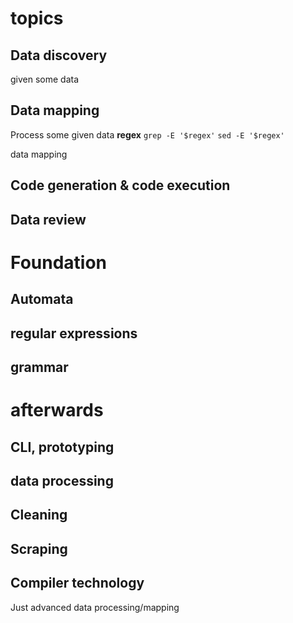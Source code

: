 # topics 
## Data discovery
given some data

## Data mapping
Process some given data
**regex**
`grep -E '$regex'`
`sed -E '$regex'`

data mapping

## Code generation & code execution

## Data review


# Foundation
## Automata
## regular expressions
## grammar

# afterwards
## CLI, prototyping

## data processing
## Cleaning
## Scraping
## Compiler technology
Just advanced data processing/mapping
